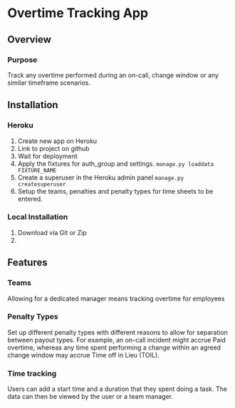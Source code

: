 # Overtime Tracking App

## Overview
### Purpose
Track any overtime performed during an on-call, change window or any similar timeframe scenarios.

## Installation
### Heroku
1. Create new app on Heroku
2. Link to project on github
3. Wait for deployment
4. Apply the fixtures for auth_group and settings. `manage.py loaddata FIXTURE_NAME`
5. Create a superuser in the Heroku admin panel `manage.py createsuperuser`
6. Setup the teams, penalties and penalty types for time sheets to be entered.

### Local Installation
1. Download via Git or Zip
2. 

## Features
### Teams
Allowing for a dedicated manager means tracking overtime for employees

### Penalty Types
Set up different penalty types with different reasons to allow for separation between payout types. 
For example, an on-call incident might accrue Paid overtime, whereas any time spent performing a change within an agreed change window may accrue Time off in Lieu (TOIL).

### Time tracking
Users can add a start time and a duration that they spent doing a task. The data can then be viewed by the user or a team manager.


